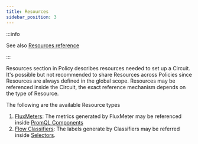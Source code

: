 ```yaml
---
title: Resources
sidebar_position: 3
---
```


<!-- Resources needed to support a Circuit -->

:::info

See also [Resources reference](/reference/configuration/policies.md#v1-resources)

:::

Resources section in Policy describes resources needed to set up a Circuit. It's
possible but not recommended to share Resources across Policies since Resources
are always defined in the global scope. Resources may be referenced inside the
Circuit, the exact reference mechanism depends on the type of Resource.

The following are the available Resource types

1. [FluxMeters][flux-meter]: The metrics generated by FluxMeter may be
   referenced inside [PromQL Components][promql-reference]
2. [Flow Classifiers][flow-classifier]: The labels generate by Classifiers may
   be referred inside [Selectors][selector-reference].

[flux-meter]: /concepts/flow-control/flux-meter.md
[flow-classifier]: /concepts/flow-control/flow-classifier.md
[promql-reference]: /reference/configuration/policies.md#v1-prom-q-l
[selector-reference]: /reference/configuration/policies.md#v1-selector
